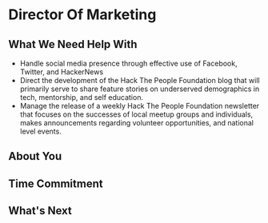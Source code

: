 # Director Of Marketing

## What We Need Help With
- Handle social media presence through effective use of Facebook, Twitter, and HackerNews
- Direct the development of the Hack The People Foundation blog that will primarily serve to share feature stories on underserved demographics in tech, mentorship, and self education.
- Manage the release of a weekly Hack The People Foundation newsletter that focuses on the successes of local meetup groups and individuals, makes announcements regarding volunteer opportunities, and national level events.

## About You

## Time Commitment

## What's Next
